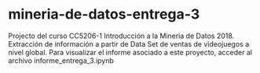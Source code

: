 # mineria-de-datos-entrega-3

Projecto del curso CC5206-1 Introducción a la Mineria de Datos 2018.
Extracción de información a partir de Data Set de ventas de videojuegos a nivel global.
Para visualizar el informe asociado a este proyecto, acceder al archivo informe_entrega_3.ipynb
